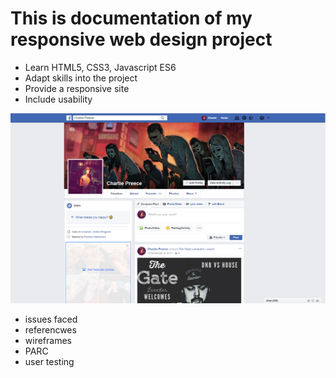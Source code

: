 # This is documentation of my responsive web design project

- Learn HTML5, CSS3, Javascript ES6
- Adapt skills into the project
- Provide a responsive site
- Include usability 

![](imgs/facebook.png)


- issues faced
- referencwes
- wireframes
- PARC
- user testing 